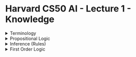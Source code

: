 # Harvard CS50 AI - Lecture 1 - Knowledge

<details>
<summary>Terminology</summary>

- **Sentence** is an assertion about the world in a knowledge representation language. A sentence is how AI stores knowledge and uses it to infer new information.
- **Propositions** are statements about the world that can be _either_ true or false.
- **Model** is an assignment of a truth value to every proposition.
- **Knowledge base (KB)** is a set of sentences known by a knowledge-based agent. This is knowledge that the AI is provided about the world in the form of propositional logic sentences that can be used to make additional inferences about the world.
- **Entailment (⊨)** If `α ⊨ β` (α entails β), then in any world where `α` is true, `β` is true, too. _For example, if `α`: “It is a Tuesday in January” and `β`: “It is January,” then we know that `α ⊨ β`. If it is true that it is a Tuesday in January, we also know that it is January. Entailment is different from implication. Implication is a logical connective between two propositions. Entailment, on the other hand, is a relation that means that if all the information in `α` is true, then all the information in `β` is true._

</details>

<details>
<summary>Propositional Logic</summary>

- **Not (¬)** inverses the truth value of the proposition. So, for example, if `P`: “It is raining,” then `¬P`: “It is not raining”.
- **And (∧)** connects two different propositions. When these two proposition, `P` and `Q`, are connected by `∧`, the resulting proposition `P ∧ Q` is true only in the case that both `P` and `Q` are true.
- **Or (∨)** is true as as long as either of its arguments is true. This means that for `P ∨ Q` to be true, at least one of `P` or `Q` has to be true.
- **Implication (→)** represents a structure of “if `P` then `Q`.” For example, if `P`: “It is raining” and `Q`: “I’m indoors”, then `P → Q` means “If it is raining, then I’m indoors.” In the case of `P` implies `Q` (`P → Q`), `P` is called the **antecedent** and `Q` is called the **consequent**.
- **Biconditional (↔)** is an implication that goes both directions. You can read it as “if and only if.” `P ↔ Q` is the same as `P → Q` and `Q → P` taken together. For example, if `P`: “It is raining.” and `Q`: “I’m indoors,” then `P ↔ Q` means that “If it is raining, then I’m indoors,” and “if I’m indoors, then it is raining.” This means that we can infer more than we could with a simple implication. If `P` is false, then `Q` is also false; if it is not raining, we know that I’m also not indoors.

</details>

<details>
<summary>Inference (Rules)</summary>

</details>

<details>
<summary>First Order Logic</summary>

**Universal Quantification**
Quantification is a tool that can be used in first order logic to represent sentences without using a specific constant symbol. Universal quantification uses the symbol `∀` to express “for all.” So, for example, the sentence `∀x. BelongsTo(x, Gryffindor) → ¬BelongsTo(x, Hufflepuff)` expresses the idea that it is true for every symbol that if this symbol belongs to Gryffindor, it does not belong to Hufflepuff.

**Existential Quantification**
Existential quantification is an idea parallel to universal quantification. However, while universal quantification was used to create sentences that are true for all `x`, existential quantification is used to create sentences that are true for at least one `x`. It is expressed using the symbol `∃`. For example, the sentence `∃x. House(x) ∧ BelongsTo(Minerva, x)` means that there is at least one symbol that is both a house and that Minerva belongs to it. In other words, this expresses the idea that Minerva belongs to a house.

Existential and universal quantification can be used in the same sentence. For example, the sentence `∀x. Person(x) → (∃y. House(y) ∧ BelongsTo(x, y))` expresses the idea that if `x` is a person, then there is at least one house, `y`, to which this person belongs. In other words, this sentence means that every person belongs to a house.

</details>
